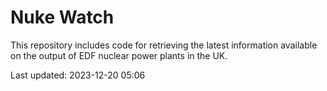 # Nuke Watch

This repository includes code for retrieving the latest information available on the output of EDF nuclear power plants in the UK.

Last updated: 2023-12-20 05:06
